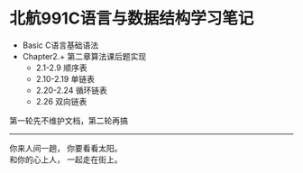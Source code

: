 # 北航991C语言与数据结构学习笔记
* Basic C语言基础语法
* Chapter2.+ 第二章算法课后题实现
    * 2.1-2.9 顺序表  
    * 2.10-2.19 单链表
    * 2.20-2.24 循环链表
    * 2.26 双向链表

第一轮先不维护文档，第二轮再搞  

---
你来人间一趟， 你要看看太阳。  
和你的心上人， 一起走在街上。